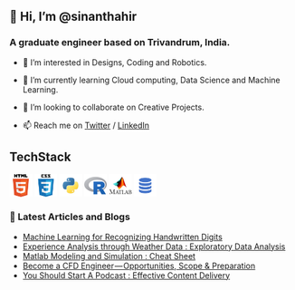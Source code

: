 ## 👋 Hi, I’m @sinanthahir

### A graduate engineer based on Trivandrum, India. 

- 👀 I’m interested in Designs, Coding and Robotics.

- 🌱 I’m currently learning Cloud computing, Data Science and Machine Learning.

- 💞️ I’m looking to collaborate on Creative Projects.

- 📫 Reach me on [Twitter](https://twitter.com/sinanthahir) / [LinkedIn](https://www.linkedin.com/in/sinanthahir/)

<h2> TechStack </h2>

  <img src="https://raw.githubusercontent.com/github/explore/80688e429a7d4ef2fca1e82350fe8e3517d3494d/topics/html/html.png" width="40"></img>
  <img src="https://raw.githubusercontent.com/github/explore/80688e429a7d4ef2fca1e82350fe8e3517d3494d/topics/css/css.png" width="40"></img>
  <img src="https://raw.githubusercontent.com/github/explore/80688e429a7d4ef2fca1e82350fe8e3517d3494d/topics/python/python.png" width="40"></img>
  <img src="https://raw.githubusercontent.com/github/explore/80688e429a7d4ef2fca1e82350fe8e3517d3494d/topics/r/r.png" width="40"></img>
  <img src="https://raw.githubusercontent.com/github/explore/80688e429a7d4ef2fca1e82350fe8e3517d3494d/topics/matlab/matlab.png" width="40"></img>
  <img src="https://raw.githubusercontent.com/github/explore/80688e429a7d4ef2fca1e82350fe8e3517d3494d/topics/sql/sql.png" width="40"></img>


### 📝 Latest Articles and Blogs
<!-- BLOG-POST-LIST:START -->
- [Machine Learning for Recognizing Handwritten Digits](https://sinanthahir.medium.com/machine-learning-for-recognizing-handwritten-digits-6e631d6c0582?source=rss-e7013590ace3------2)
- [Experience Analysis through Weather Data : Exploratory Data Analysis](https://sinanthahir.medium.com/experience-analysis-through-weather-data-exploratory-data-analysis-b438ceca8a9b?source=rss-e7013590ace3------2)
- [Matlab Modeling and Simulation : Cheat Sheet](https://sinanthahir.medium.com/matlab-modeling-and-simulation-cheat-sheet-a401f9084ec5?source=rss-e7013590ace3------2)
- [Become a CFD Engineer — Opportunities, Scope & Preparation](https://sinanthahir.medium.com/become-a-cfd-engineer-opportunities-scope-preparation-893d4e8350d1?source=rss-e7013590ace3------2)
- [You Should Start A Podcast : Effective Content Delivery](https://sinanthahir.medium.com/you-should-start-a-podcast-effective-content-delivery-c56aebfef275?source=rss-e7013590ace3------2)
<!-- BLOG-POST-LIST:END -->

<!---
sinanthahir/sinanthahir is a ✨ special ✨ repository because its `README.md` (this file) appears on your GitHub profile.
You can click the Preview link to take a look at your changes.
--->
